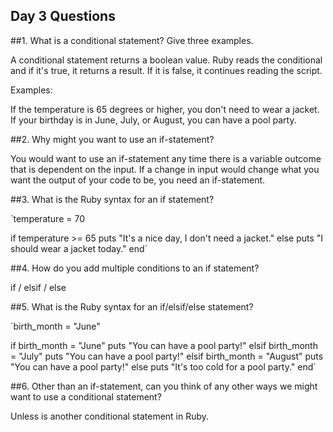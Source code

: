 ## Day 3 Questions

##1. What is a conditional statement? Give three examples.

A conditional statement returns a boolean value. Ruby reads the conditional and if it's true, it returns a result. If it is false, it continues reading the script.

Examples:

If the temperature is 65 degrees or higher, you don't need to wear a jacket.
If your birthday is in June, July, or August, you can have a pool party.

##2. Why might you want to use an if-statement?

You would want to use an if-statement any time there is a variable outcome that is dependent on the input. If a change in input would change what you want the output of your code to be, you need an if-statement.

##3. What is the Ruby syntax for an if statement?

`temperature = 70

if temperature >= 65
  puts "It's a nice day, I don't need a jacket."
else
  puts "I should wear a jacket today."
end`


##4. How do you add multiple conditions to an if statement?

if / elsif / else

##5. What is the Ruby syntax for an if/elsif/else statement?

`birth_month = "June"

if birth_month = "June"
  puts "You can have a pool party!"
elsif birth_month = "July"
  puts "You can have a pool party!"
elsif birth_month = "August"
  puts "You can have a pool party!"
else
  puts "It's too cold for a pool party."
end`

##6. Other than an if-statement, can you think of any other ways we might want to use a conditional statement?

Unless is another conditional statement in Ruby.
